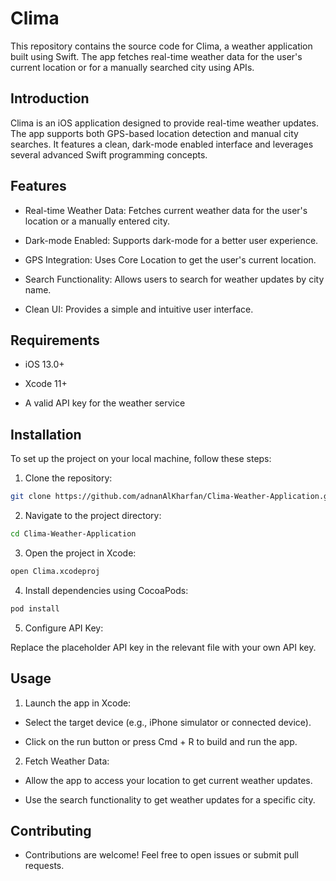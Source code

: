 # Clima
This repository contains the source code for Clima, a weather application built using Swift. The app fetches real-time weather data for the user's current location or for a manually searched city using APIs.

## Introduction

Clima is an iOS application designed to provide real-time weather updates. The app supports both GPS-based location detection and manual city searches. It features a clean, dark-mode enabled interface and leverages several advanced Swift programming concepts.

## Features

- Real-time Weather Data: Fetches current weather data for the user's location or a manually entered city.
  
- Dark-mode Enabled: Supports dark-mode for a better user experience.
  
- GPS Integration: Uses Core Location to get the user's current location.
  
- Search Functionality: Allows users to search for weather updates by city name.
  
- Clean UI: Provides a simple and intuitive user interface.
  
## Requirements

- iOS 13.0+
  
- Xcode 11+
  
- A valid API key for the weather service
  
## Installation

To set up the project on your local machine, follow these steps:

1. Clone the repository:

```sh
git clone https://github.com/adnanAlKharfan/Clima-Weather-Application.git
```

2. Navigate to the project directory:

```sh
cd Clima-Weather-Application
```

3. Open the project in Xcode:

```sh
open Clima.xcodeproj
```

4. Install dependencies using CocoaPods:

```sh
pod install
```

5. Configure API Key:

Replace the placeholder API key in the relevant file with your own API key.

## Usage

1. Launch the app in Xcode:

- Select the target device (e.g., iPhone simulator or connected device).
  
- Click on the run button or press Cmd + R to build and run the app.

2. Fetch Weather Data:

- Allow the app to access your location to get current weather updates.
  
- Use the search functionality to get weather updates for a specific city.

## Contributing

- Contributions are welcome! Feel free to open issues or submit pull requests.
